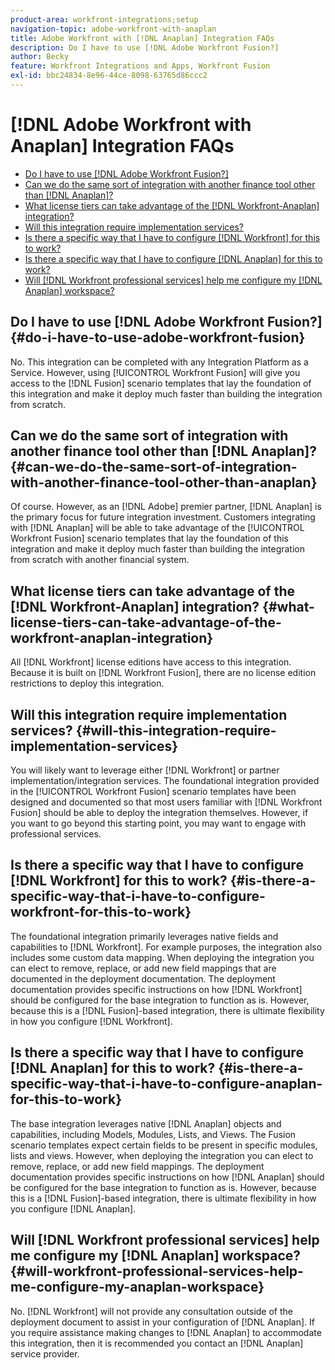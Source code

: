 ```yaml
---
product-area: workfront-integrations;setup
navigation-topic: adobe-workfront-with-anaplan
title: Adobe Workfront with [!DNL Anaplan] Integration FAQs
description: Do I have to use [!DNL Adobe Workfront Fusion?]
author: Becky
feature: Workfront Integrations and Apps, Workfront Fusion
exl-id: bbc24834-8e96-44ce-8098-63765d86ccc2
---
```

# [!DNL Adobe Workfront with Anaplan] Integration FAQs

* [Do I have to use [!DNL Adobe Workfront Fusion?]](#do-i-have-to-use-dnl-adobe-workfront-fusion-do-i-have-to-use-adobe-workfront-fusion)
* [Can we do the same sort of integration with another finance tool other than [!DNL Anaplan]?](#can-we-do-the-same-sort-of-integration-with-another-finance-tool-other-than-dnl-anaplan-can-we-do-the-same-sort-of-integration-with-another-finance-tool-other-than-anaplan)
* [What license tiers can take advantage of the [!DNL Workfront-Anaplan] integration?](#what-license-tiers-can-take-advantage-of-the-dnl-workfront-anaplan-integration-what-license-tiers-can-take-advantage-of-the-workfront-anaplan-integration)
* [Will this integration require implementation services?](#will-this-integration-require-implementation-services-will-this-integration-require-implementation-services)
* [Is there a specific way that I have to configure [!DNL Workfront] for this to work?](#is-there-a-specific-way-that-i-have-to-configure-dnl-workfront-for-this-to-work-is-there-a-specific-way-that-i-have-to-configure-workfront-for-this-to-work)
* [Is there a specific way that I have to configure [!DNL Anaplan] for this to work?](#is-there-a-specific-way-that-i-have-to-configure-dnl-anaplan-for-this-to-work-is-there-a-specific-way-that-i-have-to-configure-anaplan-for-this-to-work)
* [Will [!DNL Workfront professional services] help me configure my [!DNL Anaplan] workspace?](#will-dnl-workfront-professional-services-help-me-configure-my-dnl-anaplan-workspace-will-workfront-professional-services-help-me-configure-my-anaplan-workspace)

## Do I have to use [!DNL Adobe Workfront Fusion?] {#do-i-have-to-use-adobe-workfront-fusion}

No. This integration can be completed with any Integration Platform as a Service. However, using [!UICONTROL Workfront Fusion] will give you access to the [!DNL Fusion] scenario templates that lay the foundation of this integration and make it deploy much faster than building the integration from scratch.

## Can we do the same sort of integration with another finance tool other than [!DNL Anaplan]? {#can-we-do-the-same-sort-of-integration-with-another-finance-tool-other-than-anaplan}

Of course. However, as an [!DNL Adobe] premier partner, [!DNL Anaplan] is the primary focus for future integration investment. Customers integrating with [!DNL Anaplan] will be able to take advantage of the [!UICONTROL Workfront Fusion] scenario templates that lay the foundation of this integration and make it deploy much faster than building the integration from scratch with another financial system.

## What license tiers can take advantage of the [!DNL Workfront-Anaplan] integration? {#what-license-tiers-can-take-advantage-of-the-workfront-anaplan-integration}

All [!DNL Workfront] license editions have access to this integration. Because it is built on [!DNL Workfront Fusion], there are no license edition restrictions to deploy this integration.

## Will this integration require implementation services? {#will-this-integration-require-implementation-services}

You will likely want to leverage either [!DNL Workfront] or partner implementation/integration services. The foundational integration provided in the [!UICONTROL Workfront Fusion] scenario templates have been designed and documented so that most users familiar with [!DNL Workfront Fusion] should be able to deploy the integration themselves. However, if you want to go beyond this starting point, you may want to engage with professional services.

## Is there a specific way that I have to configure [!DNL Workfront] for this to work? {#is-there-a-specific-way-that-i-have-to-configure-workfront-for-this-to-work}

The foundational integration primarily leverages native fields and capabilities to [!DNL Workfront]. For example purposes, the integration also includes some custom data mapping. When deploying the integration you can elect to remove, replace, or add new field mappings that are documented in the deployment documentation. The deployment documentation provides specific instructions on how [!DNL Workfront] should be configured for the base integration to function as is. However, because this is a [!DNL Fusion]-based integration, there is ultimate flexibility in how you configure [!DNL Workfront].

## Is there a specific way that I have to configure [!DNL Anaplan] for this to work? {#is-there-a-specific-way-that-i-have-to-configure-anaplan-for-this-to-work}

The base integration leverages native [!DNL Anaplan] objects and capabilities, including Models, Modules, Lists, and Views. The Fusion scenario templates expect certain fields to be present in specific modules, lists and views. However, when deploying the integration you can elect to remove, replace, or add new field mappings. The deployment documentation provides specific instructions on how [!DNL Anaplan] should be configured for the base integration to function as is. However, because this is a [!DNL Fusion]-based integration, there is ultimate flexibility in how you configure [!DNL Anaplan].

## Will [!DNL Workfront professional services] help me configure my [!DNL Anaplan] workspace? {#will-workfront-professional-services-help-me-configure-my-anaplan-workspace}

No. [!DNL Workfront] will not provide any consultation outside of the deployment document to assist in your configuration of [!DNL Anaplan]. If you require assistance making changes to [!DNL Anaplan] to accommodate this integration, then it is recommended you contact an [!DNL Anaplan] service provider.
